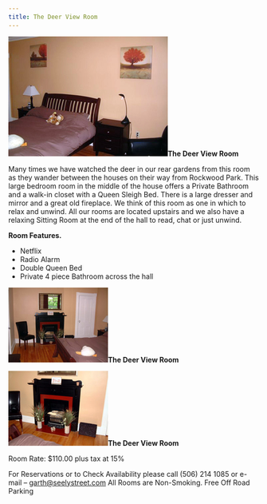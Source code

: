 ```yaml
---
title: The Deer View Room
---
```


![The Deer View Room](/img/deer.jpg)**The Deer View Room**

Many times we have watched the deer in our rear gardens from this room as they wander between the houses on their way from Rockwood Park. This large bedroom room in the middle of the house offers a Private Bathroom and a walk-in closet with a Queen Sleigh Bed. There is a large dresser and mirror and a great old fireplace. We think of this room as one in which to relax and unwind. All our rooms are located upstairs and we also have a relaxing Sitting Room at the end of the hall to read, chat or just unwind.

**Room Features.**

* Netflix
* Radio Alarm
* Double Queen Bed
* Private 4 piece Bathroom across the hall

![The Deer View Room](/img/deer2.jpg)**The Deer View Room**

![The Deer View Room](/img/deer3.jpg)**The Deer View Room**

Room Rate: $110.00 plus tax at 15%

For Reservations or to Check Availability please call (506) 214 1085 or e-mail – garth@seelystreet.com
All Rooms are Non-Smoking.
Free Off Road Parking
